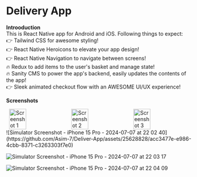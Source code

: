 # Delivery App
<b>Introoduction</b><br>
This is React Native app for Android and iOS. Following things to expect:<br>
👉 Tailwind CSS for awesome styling!<br>
👉 React Native Heroicons to elevate your app design!<br>
👉 React Native Navigation to navigate between screens!<br>
🔥 Redux to add items to the user's basket and manage state!<br>
🔥 Sanity CMS to power the app's backend, easily updates the contents of the app!<br>
👉 Sleek animated checkout flow with an AWESOME UI/UX experience!<br>

<b>Screenshots</b><br>
<div style="display: flex; justify-content: space-around;">
  <img src="https://github.com/Asim-7/Deliver-App/assets/25628828/acc3477e-e986-4cbb-8371-c3263303f7e0" alt="Screenshot 1" width="30%">
  <img src="https://github.com/Asim-7/Deliver-App/assets/25628828/65d04f0d-97e0-4817-8d0c-f43f67264ae0" alt="Screenshot 2" width="30%">
  <img src="https://github.com/Asim-7/Deliver-App/assets/25628828/b23891b0-7b07-4897-9728-195f736c4090" alt="Screenshot 3" width="30%">
</div>
![Simulator Screenshot - iPhone 15 Pro - 2024-07-07 at 22 02 40](https://github.com/Asim-7/Deliver-App/assets/25628828/acc3477e-e986-4cbb-8371-c3263303f7e0)

![Simulator Screenshot - iPhone 15 Pro - 2024-07-07 at 22 03 17](https://github.com/Asim-7/Deliver-App/assets/25628828/65d04f0d-97e0-4817-8d0c-f43f67264ae0)

![Simulator Screenshot - iPhone 15 Pro - 2024-07-07 at 22 04 09](https://github.com/Asim-7/Deliver-App/assets/25628828/b23891b0-7b07-4897-9728-195f736c4090)
